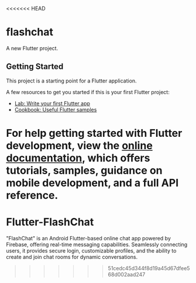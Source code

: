 <<<<<<< HEAD
# flashchat

A new Flutter project.

## Getting Started

This project is a starting point for a Flutter application.

A few resources to get you started if this is your first Flutter project:

- [Lab: Write your first Flutter app](https://docs.flutter.dev/get-started/codelab)
- [Cookbook: Useful Flutter samples](https://docs.flutter.dev/cookbook)

For help getting started with Flutter development, view the
[online documentation](https://docs.flutter.dev/), which offers tutorials,
samples, guidance on mobile development, and a full API reference.
=======
# Flutter-FlashChat
"FlashChat" is an Android Flutter-based online chat app powered by Firebase, offering real-time messaging capabilities. Seamlessly connecting users, it provides secure login, customizable profiles, and the ability to create and join chat rooms for dynamic conversations.
>>>>>>> 51cedc45d344f8d19a45d67dfee568d002aad247
